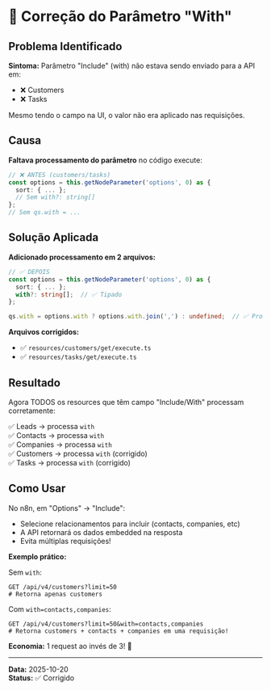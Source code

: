 # 🔧 Correção do Parâmetro "With"

## Problema Identificado

**Sintoma:** Parâmetro "Include" (with) não estava sendo enviado para a API em:
- ❌ Customers
- ❌ Tasks

Mesmo tendo o campo na UI, o valor não era aplicado nas requisições.

## Causa

**Faltava processamento do parâmetro** no código execute:

```typescript
// ❌ ANTES (customers/tasks)
const options = this.getNodeParameter('options', 0) as {
  sort: { ... };
  // Sem with?: string[]
};
// Sem qs.with = ...
```

## Solução Aplicada

**Adicionado processamento em 2 arquivos:**

```typescript
// ✅ DEPOIS
const options = this.getNodeParameter('options', 0) as {
  sort: { ... };
  with?: string[];  // ✅ Tipado
};

qs.with = options.with ? options.with.join(',') : undefined;  // ✅ Processa
```

**Arquivos corrigidos:**
- ✅ `resources/customers/get/execute.ts`
- ✅ `resources/tasks/get/execute.ts`

## Resultado

Agora TODOS os resources que têm campo "Include/With" processam corretamente:

✅ Leads → processa `with`  
✅ Contacts → processa `with`  
✅ Companies → processa `with`  
✅ Customers → processa `with` (corrigido)  
✅ Tasks → processa `with` (corrigido)  

## Como Usar

No n8n, em "Options" → "Include":
- Selecione relacionamentos para incluir (contacts, companies, etc)
- A API retornará os dados embedded na resposta
- Evita múltiplas requisições!

**Exemplo prático:**

Sem `with`:
```http
GET /api/v4/customers?limit=50
# Retorna apenas customers
```

Com `with=contacts,companies`:
```http
GET /api/v4/customers?limit=50&with=contacts,companies
# Retorna customers + contacts + companies em uma requisição!
```

**Economia:** 1 request ao invés de 3! 🚀

---

**Data:** 2025-10-20  
**Status:** ✅ Corrigido
